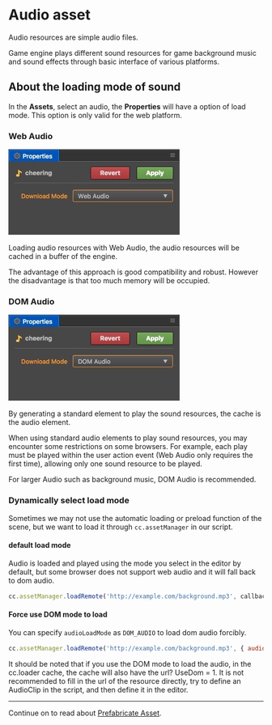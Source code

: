 # Audio asset

Audio resources are simple audio files.

Game engine plays different sound resources for game background music and sound effects through basic interface of various platforms.

## About the loading mode of sound

In the **Assets**, select an audio, the **Properties** will have a option of load mode. This option is only valid for the web platform.

### Web Audio

![web_audio.png](atlas/web_audio.png)

Loading audio resources with Web Audio, the audio resources will be cached in a buffer of the engine.

The advantage of this approach is good compatibility and robust. However the disadvantage is that too much memory will be occupied.

### DOM Audio

![dom_audio.png](atlas/dom_audio.png)

By generating a standard element to play the sound resources, the cache is the audio element.

When using standard audio elements to play sound resources, you may encounter some restrictions on some browsers. For example, each play must be played within the user action event (Web Audio only requires the first time), allowing only one sound resource to be played.

For larger Audio such as background music, DOM Audio is recommended.

### Dynamically select load mode

Sometimes we may not use the automatic loading or preload function of the scene, but we want to load it through `cc.assetManager` in our script.

#### default load mode

Audio is loaded and played using the mode you select in the editor by default, but some browser does not support web audio and it will fall back to dom audio.

```js
cc.assetManager.loadRemote('http://example.com/background.mp3', callback);
```

#### Force use DOM mode to load

You can specify `audioLoadMode` as `DOM_AUDIO` to load dom audio forcibly.

```js
cc.assetManager.loadRemote('http://example.com/background.mp3', { audioLoadMode: cc.AudioClip.LoadMode.DOM_AUDIO }, callback);
```

It should be noted that if you use the DOM mode to load the audio, in the cc.loader cache, the cache will also have the url? UseDom = 1. It is not recommended to fill in the url of the resource directly, try to define an AudioClip in the script, and then define it in the editor.

<hr>

Continue on to read about [Prefabricate Asset](prefab.md).